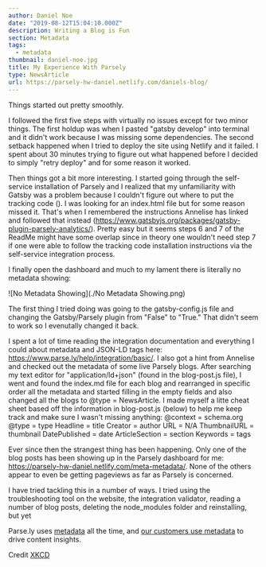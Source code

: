 ```yaml
---
author: Daniel Noe
date: "2019-08-12T15:04:10.000Z"
description: Writing a Blog is Fun
section: Metadata
tags:
  - metadata
thumbnail: daniel-noe.jpg
title: My Experience With Parsely
type: NewsArticle
url: https://parsely-hw-daniel.netlify.com/daniels-blog/
---
```


Things started out pretty smoothly. 

I followed the first five steps with virtually no issues except for two minor things. The first holdup was when I pasted "gatsby develop" into terminal and it didn't work because I was missing some dependencies. The second setback happened when I tried to deploy the site using Netlify and it failed. I spent about 30 minutes trying to figure out what happened before I decided to simply "retry deploy" and for some reason it worked.

Then things got a bit more interesting. I started going through the self-service installation of Parsely and I realized that my unfamiliarity with Gatsby was a problem because I couldn't figure out where to put the tracking code (<script id="parsely-cfg" src="//cdn.parsely.com/keys/parsely-hw-daniel.netlify.com/p.js"></script>). I was looking for an index.html file but for some reason missed it. That's when I remembered the instructions Annelise has linked and followed that instead (https://www.gatsbyjs.org/packages/gatsby-plugin-parsely-analytics/). Pretty easy but it seems steps 6 and 7 of the ReadMe might have some overlap since in theory one wouldn't need step 7 if one were able to follow the tracking code installation instructions via the self-service integration process.

I finally open the dashboard and much to my lament there is literally no metadata showing:

![No Metadata Showing](./No Metadata Showing.png)

The first thing I tried doing was going to the gatsby-config.js file and changing the Gatsby/Parsely plugin from "False" to "True." That didn't seem to work so I evenutally changed it back. 

I spent a lot of time reading the integration documentation and everything I could about metadata and JSON-LD tags here: https://www.parse.ly/help/integration/basic/. I also got a hint from Annelise and checked out the metadata of some live Parsely blogs. After searching my text editor for "application/ld+json" (found in the blog-post.js file), I went and found the index.md file for each blog and rearranged in specific order all the metadata and started filling in the empty fields and also changed all the blogs to @type = NewsArticle. I made myself a litte cheat sheet based off the information in blog-post.js (below) to help me keep track and make sure I wasn't missing anything:
@context = schema.org
@type = type
Headline = title
Creator = author
URL = N/A
ThumbnailURL = thumbnail
DatePublished = date
ArticleSection = section
Keywords = tags

Ever since then the strangest thing has been happening. Only one of the blog posts has been showing up in the Parsely dashboard for me: https://parsely-hw-daniel.netlify.com/meta-metadata/. None of the others appear to even be getting pageviews as far as Parsely is concerned.

I have tried tackling this in a number of ways. I tried using the troubleshooting tool on the website, the integration validator, reading a number of blog posts, deleting the node_modules folder and reinstalling,  but yet






Parse.ly uses [metadata](https://www.parse.ly/help/integration/jsonld/) all the time, and [our customers use metadata](https://blog.parse.ly/post/8659/the-magic-of-metadata/) to drive content insights.



Credit [XKCD](https://xkcd.com/)

<script id="parsely-cfg" src="//cdn.parsely.com/keys/parsely-hw-daniel.netlify.com/p.js"></script>